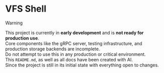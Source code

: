 # VFS Shell

> [!WARNING]
> This project is currently in **early development** and is **not ready for production use**. \
> Core components like the gRPC server, testing infrastructure, and production storage backends are incomplete. \
> Do not attempt to use this in any production or critical environment. \
> This `README.md`, as well as all docs have been created with AI. \
> Since the project is still in its initial state with everything open to changes.